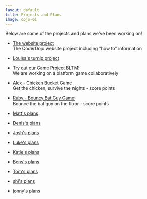```yaml
---
layout: default
title: Projects and Plans
image: dojo-01
---
```


Below are some of the projects and plans we've been working on!

- [The website project](/project/website)  
    The CoderDojo website project including "how to" information
    
- [Louisa's turnip project](/project/turnips)

- [Try out our Game Project BLTM!](/test/bltm)  
    We are working on a platform game collaboratively
    
- [Alex - Chicken Bucket Game](https://studio.code.org/c/407488600)  
    Get the chicken, survive the nights - score points

- [Ruby - Bouncy Bat Guy Game](https://studio.code.org/c/407488594)  
    Bounce the bat guy on the floor - score points

- [Matt's plans](/test/Matt)

- [Denis's plans](/test/denis)

- [Josh's plans](/test/joshoddy)

- [Luke's plans](/test/luke)

- [Katie's plans](/test/katiel)

- [Bens's plans](/test/benwyatt/Ideas_for_project_BJW1)

- [Tom's plans](/test/Tom)

- [shi's plans](/test/shi)

- [jonny's plans](/test/jonny)


